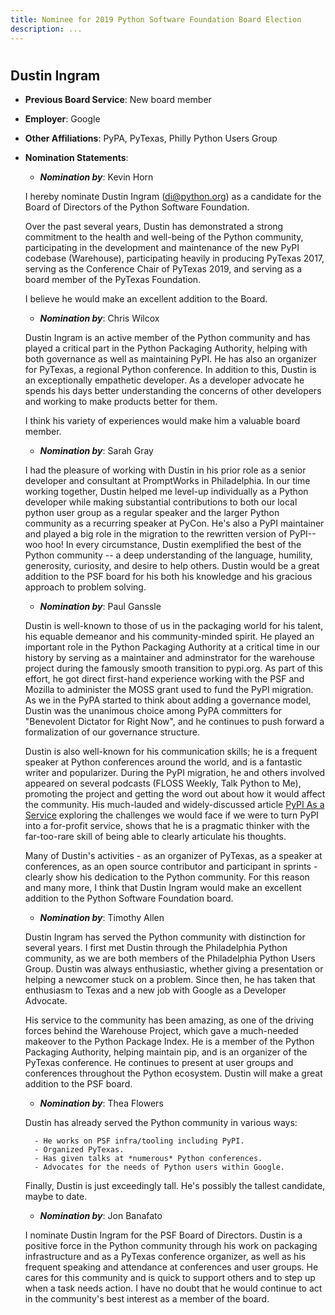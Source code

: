 ```yaml
---
title: Nominee for 2019 Python Software Foundation Board Election
description: ...
---
```




# 


## Dustin Ingram



* **Previous Board Service**: New board member
* **Employer**: Google
* **Other Affiliations**: PyPA, PyTexas, Philly Python Users Group
* **Nomination Statements**:
	+ ***Nomination by***: Kevin Horn
	 
	I hereby nominate Dustin Ingram (di@python.org) as a candidate for the Board of Directors of the Python Software Foundation.
	
	
	Over the past several years, Dustin has demonstrated a strong commitment to the health and well\-being of the Python community, participating in the development and maintenance of the new PyPI codebase (Warehouse), participating heavily in producing PyTexas 2017, serving as the Conference Chair of PyTexas 2019, and serving as a board member of the PyTexas Foundation.
	
	
	I believe he would make an excellent addition to the Board.
	+ ***Nomination by***: Chris Wilcox
	 
	Dustin Ingram is an active member of the Python community and has played a critical part in the Python Packaging Authority, helping with both governance as well as maintaining PyPI. He has also an organizer for PyTexas, a regional Python conference. In addition to this, Dustin is an exceptionally empathetic developer. As a developer advocate he spends his days better understanding the concerns of other developers and working to make products better for them. 
	
	
	I think his variety of experiences would make him a valuable board member.
	+ ***Nomination by***: Sarah Gray
	 
	I had the pleasure of working with Dustin in his prior role as a senior developer and consultant at PromptWorks in Philadelphia. In our time working together, Dustin helped me level\-up individually as a Python developer while making substantial contributions to both our local python user group as a regular speaker and the larger Python community as a recurring speaker at PyCon. He's also a PyPI maintainer and played a big role in the migration to the rewritten version of PyPI\-\- woo hoo! In every circumstance, Dustin exemplified the best of the Python community \-\- a deep understanding of the language, humility, generosity, curiosity, and desire to help others. Dustin would be a great addition to the PSF board for his both his knowledge and his gracious approach to problem solving.
	+ ***Nomination by***: Paul Ganssle
	 
	Dustin is well\-known to those of us in the packaging world for his talent, his equable demeanor and his community\-minded spirit. He played an important role in the Python Packaging Authority at a critical time in our history by serving as a maintainer and adminstrator for the warehouse project during the famously smooth transition to pypi.org. As part of this effort, he got direct first\-hand experience working with the PSF and Mozilla to administer the MOSS grant used to fund the PyPI migration. As we in the PyPA started to think about adding a governance model, Dustin was the unanimous choice among PyPA committers for "Benevolent Dictator for Right Now", and he continues to push forward a formalization of our governance structure.
	
	
	Dustin is also well\-known for his communication skills; he is a frequent speaker at Python conferences around the world, and is a fantastic writer and popularizer. During the PyPI migration, he and others involved appeared on several podcasts (FLOSS Weekly, Talk Python to Me), promoting the project and getting the word out about how it would affect the community. His much\-lauded and widely\-discussed article [PyPI As a Service](https://dustingram.com/articles/2019/04/02/pypi-as-a-service/) exploring the challenges we would face if we were to turn PyPI into a for\-profit service, shows that he is a pragmatic thinker with the far\-too\-rare skill of being able to clearly articulate his thoughts.
	
	
	Many of Dustin's activities \- as an organizer of PyTexas, as a speaker at conferences, as an open source contributor and participant in sprints \- clearly show his dedication to the Python community. For this reason and many more, I think that Dustin Ingram would make an excellent addition to the Python Software Foundation board.
	+ ***Nomination by***: Timothy Allen
	 
	Dustin Ingram has served the Python community with distinction for several years. I first met Dustin through the Philadelphia Python community, as we are both members of the Philadelphia Python Users Group. Dustin was always enthusiastic, whether giving a presentation or helping a newcomer stuck on a problem. Since then, he has taken that enthusiasm to Texas and a new job with Google as a Developer Advocate.
	
	
	His service to the community has been amazing, as one of the driving forces behind the Warehouse Project, which gave a much\-needed makeover to the Python Package Index. He is a member of the Python Packaging Authority, helping maintain pip, and is an organizer of the PyTexas conference. He continues to present at user groups and conferences throughout the Python ecosystem. Dustin will make a great addition to the PSF board.
	+ ***Nomination by***: Thea Flowers
	 
	Dustin has already served the Python community in various ways:
	
	
	
		- He works on PSF infra/tooling including PyPI.
		- Organized PyTexas.
		- Has given talks at *numerous* Python conferences.
		- Advocates for the needs of Python users within Google.
	Finally, Dustin is just exceedingly tall. He's possibly the tallest candidate, maybe to date.
	+ ***Nomination by***: Jon Banafato
	 
	I nominate Dustin Ingram for the PSF Board of Directors. Dustin is a positive force in the Python community through his work on packaging infrastructure and as a PyTexas conference organizer, as well as his frequent speaking and attendance at conferences and user groups. He cares for this community and is quick to support others and to step up when a task needs action. I have no doubt that he would continue to act in the community's best interest as a member of the board.



